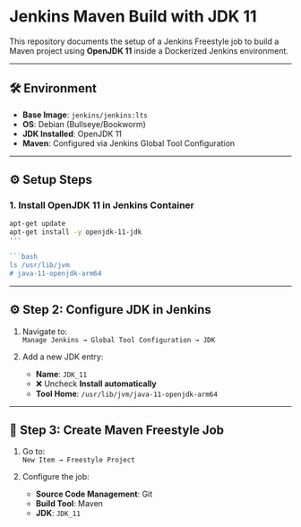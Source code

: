 # Jenkins Maven Build with JDK 11

This repository documents the setup of a Jenkins Freestyle job to build a Maven project using **OpenJDK 11** inside a Dockerized Jenkins environment.

---

## 🛠️ Environment

- **Base Image**: `jenkins/jenkins:lts`
- **OS**: Debian (Bullseye/Bookworm)
- **JDK Installed**: OpenJDK 11
- **Maven**: Configured via Jenkins Global Tool Configuration

---

## ⚙️ Setup Steps

### 1. Install OpenJDK 11 in Jenkins Container

```bash
apt-get update
apt-get install -y openjdk-11-jdk
'''

```bash
ls /usr/lib/jvm
# java-11-openjdk-arm64
```

---

## ⚙️ Step 2: Configure JDK in Jenkins

1. Navigate to:  
   `Manage Jenkins → Global Tool Configuration → JDK`

2. Add a new JDK entry:
   - **Name**: `JDK_11`
   - ❌ Uncheck **Install automatically**
   - **Tool Home**: `/usr/lib/jvm/java-11-openjdk-arm64`

---

## 🧪 Step 3: Create Maven Freestyle Job

1. Go to:  
   `New Item → Freestyle Project`

2. Configure the job:
   - **Source Code Management**: Git
   - **Build Tool**: Maven
   - **JDK**: `JDK_11`
